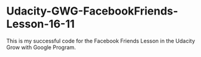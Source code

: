 # Udacity-GWG-FacebookFriends-Lesson-16-11
This is my successful code for the Facebook Friends Lesson in the Udacity Grow with Google Program.
